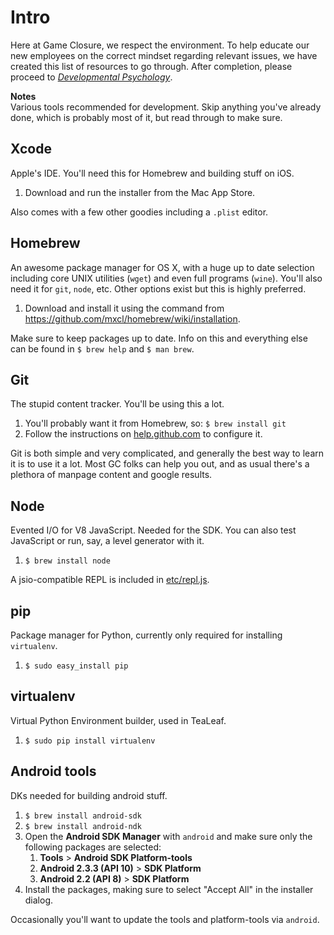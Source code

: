 # Intro
Here at Game Closure, we respect the environment. To help educate our new employees on the correct mindset regarding relevant issues, we have created this list of resources to go through. After completion, please proceed to *[Developmental Psychology](SDK.md)*.

**Notes**<br>
Various tools recommended for development. Skip anything you've already done, which is probably most of it, but read through to make sure.


## Xcode
Apple's IDE. You'll need this for Homebrew and building stuff on iOS.

1. Download and run the installer from the Mac App Store.

Also comes with a few other goodies including a `.plist` editor.


## Homebrew
An awesome package manager for OS X, with a huge up to date selection including core UNIX utilities (`wget`) and even full programs (`wine`). You'll also need it for `git`, `node`, etc. Other options exist but this is highly preferred.

1. Download and install it using the command from https://github.com/mxcl/homebrew/wiki/installation.

Make sure to keep packages up to date. Info on this and everything else can be found in `$ brew help` and `$ man brew`.


## Git
The stupid content tracker. You'll be using this a lot.

1. You'll probably want it from Homebrew, so: `$ brew install git`
2. Follow the instructions on [help.github.com](http://help.github.com/mac-set-up-git/) to configure it.

Git is both simple and very complicated, and generally the best way to learn it is to use it a lot. Most GC folks can help you out, and as usual there's a plethora of manpage content and google results.


## Node
Evented I/O for V8 JavaScript. Needed for the SDK. You can also test JavaScript or run, say, a level generator with it.

1. `$ brew install node`

A jsio-compatible REPL is included in [etc/repl.js](etc/repl.js).


## pip
Package manager for Python, currently only required for installing `virtualenv`.

1. `$ sudo easy_install pip`


## virtualenv
Virtual Python Environment builder, used in TeaLeaf.

1. `$ sudo pip install virtualenv`


## Android tools
DKs needed for building android stuff.

1. `$ brew install android-sdk`
2. `$ brew install android-ndk`
3. Open the **Android SDK Manager** with `android` and make sure only the following packages are selected:
	1. **Tools** > **Android SDK Platform-tools**
	2. **Android 2.3.3 (API 10)** > **SDK Platform**
	3. **Android 2.2 (API 8)** > **SDK Platform**
4. Install the packages, making sure to select "Accept All" in the installer dialog.

Occasionally you'll want to update the tools and platform-tools via `android`.